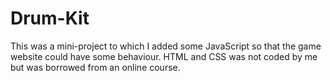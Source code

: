 # Drum-Kit
This was a mini-project to which I added some JavaScript so that the game website could have some behaviour.
HTML and CSS was not coded by me but was borrowed from an online course.
